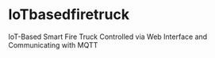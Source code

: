 # IoTbasedfiretruck
IoT-Based Smart Fire Truck Controlled via Web Interface and Communicating with MQTT
